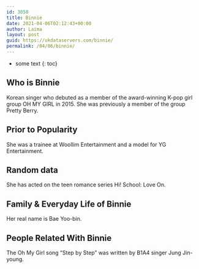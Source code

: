 ```yaml
---
id: 3058
title: Binnie
date: 2021-04-06T02:12:43+00:00
author: Laima
layout: post
guid: https://ukdataservers.com/binnie/
permalink: /04/06/binnie/
---
```


* some text
{: toc}


## Who is Binnie
                  
                  
                  
Korean singer who debuted as a member of the award-winning K-pop girl group OH MY GIRL in 2015. She was previously a member of the group Pretty Berry.
                  
              
            
              
            
                
                
                
## Prior to Popularity
                  
                  
                  
She was a trainee at Woollim Entertainment and a model for YG Entertainment.
                  
              
            
              
            
                
                
                
## Random data
                  
                  
                  
She has acted on the teen romance series Hi! School: Love On.
                  
              
            
              
            
                
                
                
## Family & Everyday Life of Binnie
                  
                  
                  
Her real name is Bae Yoo-bin.
                  
              
            
              
            
                
                
                
## People Related With Binnie
                  
                  
                  
The Oh My Girl song &#8220;Step by Step&#8221; was written by B1A4 singer Jung Jin-young.
                  
              
            
              
            
                
              
            
              
              
            
            
              
            
          
          
          